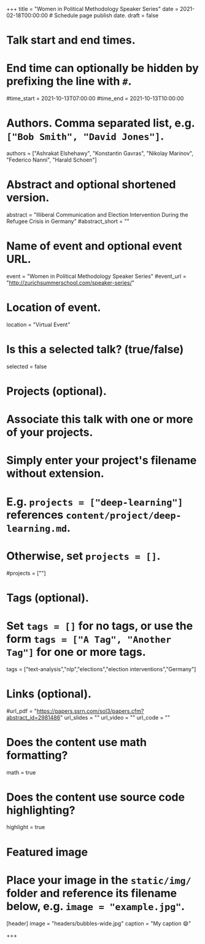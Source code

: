 +++
title = "Women in Political Methodology Speaker Series"
date = 2021-02-18T00:00:00  # Schedule page publish date.
draft = false

# Talk start and end times.
#   End time can optionally be hidden by prefixing the line with `#`.
#time_start = 2021-10-13T07:00:00
#time_end = 2021-10-13T10:00:00

# Authors. Comma separated list, e.g. `["Bob Smith", "David Jones"]`.
authors = ["Ashrakat Elshehawy", "Konstantin Gavras", "Nikolay Marinov", "Federico Nanni", "Harald Schoen"]

# Abstract and optional shortened version.
abstract = "Illiberal Communication and Election Intervention During the Refugee Crisis in Germany"
#abstract_short = ""

# Name of event and optional event URL.
event = "Women in Political Methodology Speaker Series"
#event_url = "http://zurichsummerschool.com/speaker-series/"

# Location of event.
location = "Virtual Event"

# Is this a selected talk? (true/false)
selected = false

# Projects (optional).
#   Associate this talk with one or more of your projects.
#   Simply enter your project's filename without extension.
#   E.g. `projects = ["deep-learning"]` references `content/project/deep-learning.md`.
#   Otherwise, set `projects = []`.
#projects = [""]

# Tags (optional).
#   Set `tags = []` for no tags, or use the form `tags = ["A Tag", "Another Tag"]` for one or more tags.
tags = ["text-analysis","nlp","elections","election interventions","Germany"]

# Links (optional).
#url_pdf = "https://papers.ssrn.com/sol3/papers.cfm?abstract_id=2981486"
url_slides = ""
url_video = ""
url_code = ""

# Does the content use math formatting?
math = true

# Does the content use source code highlighting?
highlight = true

# Featured image
# Place your image in the `static/img/` folder and reference its filename below, e.g. `image = "example.jpg"`.
[header]
image = "headers/bubbles-wide.jpg"
caption = "My caption :smile:"

+++
